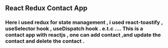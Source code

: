 ## React Redux Contact App

### Here i used redux for state management , i used react-toastify , useSelector hook , useDispatch hook . e.t.c .... This is a contact app with reactjs , one can add contact ,and update the contact and delete the contact . 


